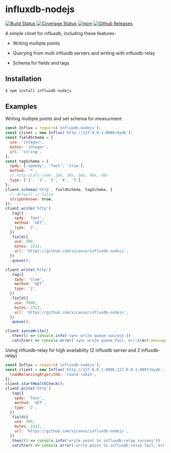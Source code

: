 # influxdb-nodejs

[![Build Status](https://travis-ci.org/vicanso/influxdb-nodejs.svg?branch=master)](https://travis-ci.org/vicanso/influxdb-nodejs)
[![Coverage Status](https://img.shields.io/coveralls/vicanso/influxdb-nodejs/master.svg?style=flat)](https://coveralls.io/r/vicanso/influxdb-nodejs?branch=master)
[![npm](http://img.shields.io/npm/v/influxdb-nodejs.svg?style=flat-square)](https://www.npmjs.org/package/influxdb-nodejs)
[![Github Releases](https://img.shields.io/npm/dm/influxdb-nodejs.svg?style=flat-square)](https://github.com/vicanso/influxdb-nodejs)

A simple clinet for influxdb, including these features:

- Writing multiple points

- Querying from multi influxdb servers and writing with influxdb-relay

- Schema for fields and tags

## Installation

```js
$ npm install influxdb-nodejs
```

## Examples

Writing multiple points and set schema for measurment

```js
const Influx = require('influxdb-nodejs');
const clinet = new Influx('http://127.0.0.1:8086/mydb');
const fieldSchema = {
  use: 'integer',
  bytes: 'integer',
  url: 'string',
};
const tagSchema = {
  spdy: ['speedy', 'fast', 'slow'],
  method: '*',
  // http stats code: 10x, 20x, 30x, 40x, 50x
  type: ['1', '2', '3', '4', '5'],
};
client.schema('http', fieldSchema, tagSchema, {
  // default is false
  stripUnknown: true,
});
client.write('http')
  .tag({
    spdy: 'fast',
    method: 'GET',
    type: '2',
  })
  .field({
    use: 300,
    bytes: 2312,
    url: 'https://github.com/vicanso/influxdb-nodejs',
  })
  .queue();

client.write('http')
  .tag({
    spdy: 'slow',
    method: 'GET',
    type: '2',
  })
  .field({
    use: 3000,
    bytes: 2312,
    url: 'https://github.com/vicanso/influxdb-nodejs',
  })
  .queue();

client.synceWrite()
  .then(() => console.info('sync write queue success'))
  .catch(err => console.error(`sync write queue fail, err:${err.message}`));
```

Using influxdb-relay for high availability (2 influxdb server and 2 influxdb-relay)

```js
const Influx = require('influxdb-nodejs');
const client = new Influx('http://127.0.0.1:9086,127.0.0.1:9097/mydb', {
  loadBalancingAlgorithm: 'round-robin',
});
client.startHealthCheck();
client.write('http')
  .tag({
    spdy: 'fast',
    method: 'GET',
    type: '2',
  })
  .field({
    use: 300,
    bytes: 2312,
    url: 'https://github.com/vicanso/influxdb-nodejs',
  })
  .then(() => console.info('write point to influxdb-relay success'))
  .catch(err => console.error(`write point to influxdb-relay fail, err:${err.message}`));
```
